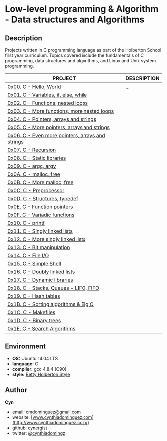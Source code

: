 # Low-level programming & Algorithm - Data structures and Algorithms
## Description
Projects written in C programming language as part of the Holberton School first year curriculum.
Topics covered include the fundamentals of C programming, data structures and algorithms, and Linux and Unix system programming.


PROJECT | DESCRIPTION
----|----
[0x00. C - Hello, World](./0x00-hello_world) | ...
[0x01. C - Variables, if, else, while](./0x01-variables_if_else_while) |
[0x02. C - Functions, nested loops](./0x02-functions_nested_loops) |
[0x03. C - More functions, more nested loops](./0x03-more_functions_nested_loops) |
[0x04. C - Pointers, arrays and strings](./0x04-pointers_arrays_strings) |
[0x05. C - More pointers, arrays and strings](./0x05-pointers_arrays_strings) |
[0x06. C - Even more pointers, arrays and strings](./0x06-pointers_arrays_strings) |
[0x07. C - Recursion](./0x07-recursion) |
[0x08. C - Static libraries](./0x08-static_libraries) |
[0x09. C - argc, argv](./0x09-argc_argv) |
[0x0A. C - malloc, free](./0x0A-malloc_free) |
[0x0B. C - More malloc, free](./0x0B-more_malloc_free) |
[0x0C. C - Preprocessor](./0x0C-preprocessor) |
[0x0D. C - Structures, typedef](./0x0D-structures_typedef) |
[0x0E. C - Function pointers](./0x0E-function_pointers) |
[0x0F. C - Variadic functions](./0x0F-variadic_functions) |
[0x10. C - printf](https://github.com/cynergist/printf) |
[0x11. C - Singly linked lists](./0x11-singly_linked_lists) |
[0x12. C - More singly linked lists](./0x12-more_singly_linked_lists) |
[0x13. C - Bit manipulation](./0x13-bit_manipulation) |
[0x14. C - File I/O ](./0x14-file_io) |
[0x15. C - Simple Shell](https://github.com/sungnga/simple_shell) |
[0x16. C - Doubly linked lists](./0x16-doubly_linked_lists) |
[0x17. C - Dynamic libraries](./0x17-dynamic_libraries) |
[0x18. C - Stacks, Queues - LIFO, FIFO](./https://github.com/sungnga/monty) |
[0x19. C - Hash tables](./0x19-hash_tables) |
[0x1B. C - Sorting algorithms & Big O](./0x1B-sorting_algorithms) |
[0x1C. C - Makefiles](./0x1C-makefiles) |
[0x1D. C - Binary trees](./0x1D-binary_trees) |
[0x1E. C - Search Algorithms](./0x1E-search_algorithms) |


## Environment

* __OS:__ Ubuntu 14.04 LTS
* __language:__ C
* __compiler:__ gcc 4.8.4 (C90)
* __style:__ [Betty Holberton Style](https://github.com/holbertonschool/Betty)

## Author

**Cyn**
* email: [cmdominguez@gmail.com](cmdominguez@gmail.com)
* website: [www.cynthiadominguez.com](http://www.cynthiadominguez.com/)
* github: [cynergist](https://github.com/cynergist)
* twitter: [@cynthiadomingz](https://twitter.com/cynthiadomingz)
